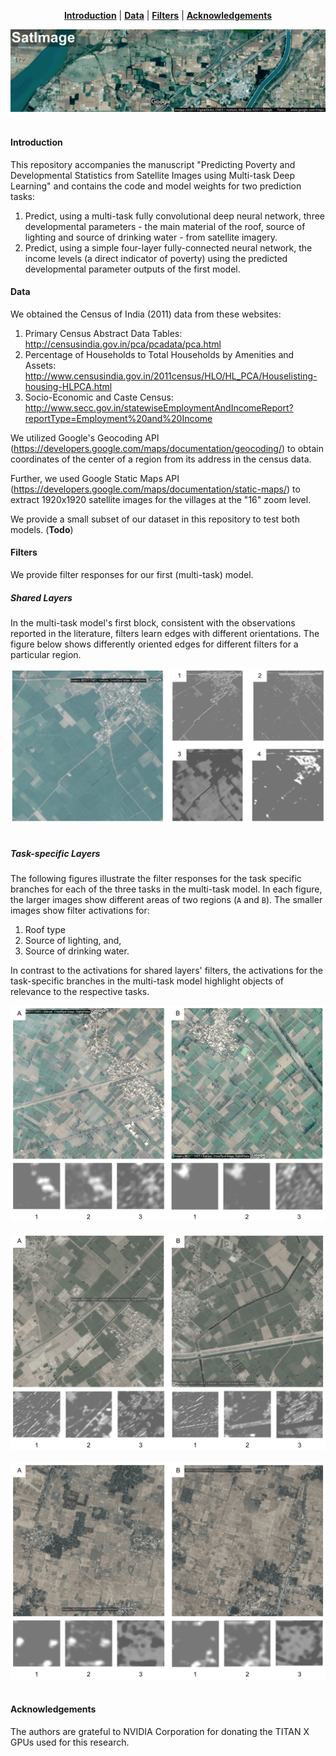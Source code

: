 <p align="center">
<b><a href="#introduction">Introduction</a></b>
|
<b><a href="#data">Data</a></b>
|
<b><a href="#filters">Filters</a></b>
|
<b><a href="#acknowledgements">Acknowledgements</a></b>
</p>

<a href="https://github.com/agarwalt/satimage">
<div align="center">
	<img src="readme_images/header_img.png">
</div>
</a><br>

#### Introduction

This repository accompanies the manuscript "Predicting Poverty and Developmental Statistics from Satellite Images using Multi-task Deep Learning" and contains the code and model weights for two prediction tasks: 

1. Predict, using a multi-task fully convolutional deep neural network, three developmental parameters - the main material of the roof, source of lighting and source of drinking water - from satellite imagery.
2. Predict, using a simple four-layer fully-connected neural network, the income levels (a direct indicator of poverty) using the predicted developmental parameter outputs of the first model.


#### Data

We obtained the Census of India (2011) data from these websites: 

1. Primary Census Abstract Data Tables: http://censusindia.gov.in/pca/pcadata/pca.html
2. Percentage of Households to Total Households by Amenities and Assets: http://www.censusindia.gov.in/2011census/HLO/HL_PCA/Houselisting-housing-HLPCA.html
3. Socio-Economic and Caste Census: http://www.secc.gov.in/statewiseEmploymentAndIncomeReport?reportType=Employment%20and%20Income

We utilized Google's Geocoding API (https://developers.google.com/maps/documentation/geocoding/) to obtain coordinates of the center of a region from its address in the census data.  

Further, we used Google Static Maps API (https://developers.google.com/maps/documentation/static-maps/) to extract 1920x1920 satellite images for the villages at the "16" zoom level.

We provide a small subset of our dataset in this repository to test both models. (**Todo**)

#### Filters

We provide filter responses for our first (multi-task) model.

##### Shared Layers

In the multi-task model's first block, consistent with the observations reported in the literature, filters learn edges with different orientations. The figure below shows differently oriented edges for different filters for a particular region.

<div align="center">
	<img src="filter_responses/shared_1.png">
</div>
<br>

##### Task-specific Layers

The following figures illustrate the filter responses for the task specific branches for each of the three tasks in the multi-task model. In each figure, the larger images show different areas of two regions (`A` and `B`). The smaller images show filter activations for: 

1. Roof type 
2. Source of lighting, and,
3. Source of drinking water. 

In contrast to the activations for shared layers' filters, the activations for the task-specific branches in the multi-task model highlight objects of relevance to the respective tasks.

<div align="center">
	<img src="filter_responses/task_specific_1.png">
</div>
<br>

<div align="center">
	<img src="filter_responses/task_specific_2.png">
</div>
<br>

<div align="center">
	<img src="filter_responses/task_specific_3.png">
</div>
<br>

#### Acknowledgements

The authors are grateful to NVIDIA Corporation for donating the TITAN X GPUs used for this research.
